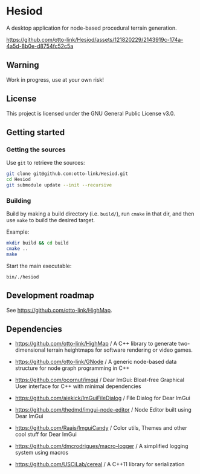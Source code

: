 # Hesiod

A desktop application for node-based procedural terrain generation.

https://github.com/otto-link/Hesiod/assets/121820229/2143919c-174a-4a5d-8b0e-d8754fc52c5a

## Warning 

Work in progress, use at your own risk!

## License

This project is licensed under the GNU General Public License v3.0.

## Getting started

### Getting the sources

Use `git` to retrieve the sources: 
``` bash
git clone git@github.com:otto-link/Hesiod.git
cd Hesiod
git submodule update --init --recursive
```

### Building

Build by making a build directory (i.e. `build/`), run `cmake` in that dir, and then use `make` to build the desired target.

Example:
``` bash
mkdir build && cd build
cmake ..
make
```

Start the main executable:
```
bin/./hesiod
```

## Development roadmap

See https://github.com/otto-link/HighMap.

## Dependencies

- https://github.com/otto-link/HighMap / A C++ library to generate two-dimensional terrain heightmaps for software rendering or video games.
- https://github.com/otto-link/GNode / A generic node-based data structure for node graph programming in C++

 - https://github.com/ocornut/imgui / Dear ImGui: Bloat-free Graphical User interface for C++ with minimal dependencies
- https://github.com/aiekick/ImGuiFileDialog / File Dialog for Dear ImGui
- https://github.com/thedmd/imgui-node-editor / Node Editor built using Dear ImGui
- https://github.com/Raais/ImguiCandy / Color utils, Themes and other cool stuff for Dear ImGui
- https://github.com/dmcrodrigues/macro-logger / A simplified logging system using macros
- https://github.com/USCiLab/cereal / A C++11 library for serialization

